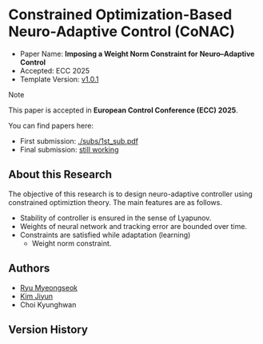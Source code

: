 # Constrained Optimization-Based Neuro-Adaptive Control (CoNAC)

- Paper Name: **Imposing a Weight Norm Constraint for Neuro–Adaptive Control**
- Accepted: ECC 2025
- Template Version: [v1.0.1](https://github.com/KAIST-MIC-Lab/template/commit/5351f2a1ced251c780ee6ade366ccb658643dec6)

> [!Note]
> This paper is accepted in __European Control Conference (ECC) 2025__. 

You can find papers here:

- First submission: [./subs/1st_sub.pdf](./subs/1st_sub.pdf)
- Final submission: [still working](./manuscript.pdf)

## About this Research

The objective of this research is to design neuro-adaptive controller using constrained optimiztion theory. 
The main features are as follows.

- Stability of controller is ensured in the sense of Lyapunov.
- Weights of neural network and tracking error are bounded over time.
- Constraints are satisfied while adaptation (learning)
    - Weight norm constraint.

## Authors

- [Ryu Myeongseok](https://gitlab.com/DDingR)
- [Kim Jiyun](https://github.com/jixyuxn)
- Choi Kyunghwan

## Version History


